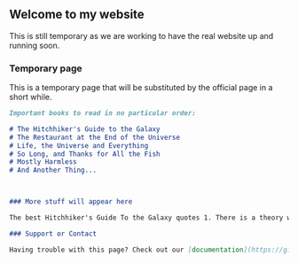 ## Welcome to my website

This is still temporary as we are working to have the real website up and running soon.

### Temporary page

This is a temporary page that will be substituted by the official page in a short while.

```markdown
Important books to read in no particular order:

# The Hitchhiker's Guide to the Galaxy
# The Restaurant at the End of the Universe
# Life, the Universe and Everything
# So Long, and Thanks for All the Fish
# Mostly Harmless
# And Another Thing...



### More stuff will appear here

The best Hitchhiker's Guide To the Galaxy quotes 1. There is a theory which states that if ever anyone discovers exactly what the Universe is for and why it is here, it will instantly disappear and be replaced by something even more bizarre and inexplicable. There is another theory which states that this has already happened.

### Support or Contact

Having trouble with this page? Check out our [documentation](https://github.com/max977/homepage/edit/gh-pages/index.md) or [contact support](https://support.github.com/contact) and we’ll help you sort it out.
